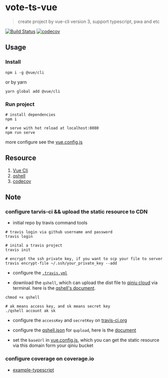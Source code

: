 # vote-ts-vue

> create project by vue-cli version 3, support typescript, pwa and etc

[![Build Status](https://travis-ci.org/Raoul1996/vote-ts-vue.svg?branch=master)](https://travis-ci.org/Raoul1996/vote-ts-vue)
[![codecov](https://codecov.io/gh/Raoul1996/vote-ts-vue/branch/master/graph/badge.svg)](https://codecov.io/gh/Raoul1996/vote-ts-vue)

## Usage

### Install

```shell
npm i -g @vue/cli
```
or by yarn

```shell
yarn global add @vue/cli
```

### Run project

```shell
# install dependencies
npm i

# serve with hot reload at localhost:8080
npm run serve
```

more configure see the [vue.config.js](vue.config.js)

## Resource

1. [Vue Cli](https://cli.vuejs.org/guide/cli-service.html)
2. [qshell](https://github.com/qiniu/qshell)
3. [codecov](https://codecov.io/)

## Note 

### configure tarvis-ci && upload the static resource to CDN 

* initial repo by travis command tools
```shell
# travis login via github username and password
travis login

# inital a travis project
travis init

# encrypt the ssh private key, if you want to scp your file to server
travis encrypt-file ~/.ssh/your_private_key --add
```
* configure the [`.travis.yml`](.travis.yml)

* download the `qshell`, which can upload the dist file to [qiniu cloud](https://portal.qiniu.com/create) via terminal. here is the [qshell's document](https://github.com/qiniu/qshell).

```shell
chmod +x qshell

# ak means access key, and sk means secret key
./qshell account ak sk
```
* configure the `accessKey` and `secretKey` on [travis-ci.org](https://travis-ci.org)

* configure the [qshell.json](.qshell.json) for `qupload`, here is the [document](https://github.com/qiniu/qshell/blob/master/docs/qupload.md)

* set the `baseUrl` in [vue.config.js](vue.config.js), which you can get the static resource via this domain form your qiniu bucket

### configure coverage on coverage.io

- [example-typescript](https://github.com/codecov/example-typescript)
